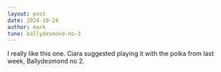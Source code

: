 ```yaml
---
layout: post
date: 2024-10-24
author: mark
tune: ballydesmond-no-3
---
```


I really like this one. Ciara suggested playing it with the polka from last week, Ballydesmond no 2.